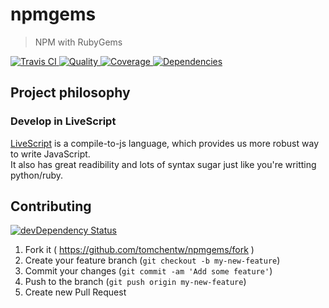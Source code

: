 # npmgems
> NPM with RubyGems

[![Travis CI   ](https://travis-ci.org/tomchentw/npmgems.svg?branch=master)                         ](https://travis-ci.org/tomchentw/npmgems)
[![Quality     ](https://img.shields.io/codeclimate/github/tomchentw/npmgems.svg)                   ](https://codeclimate.com/github/tomchentw/npmgems)
[![Coverage    ](https://img.shields.io/coveralls/tomchentw/npmgems.svg)                            ](https://coveralls.io/r/tomchentw/npmgems)
[![Dependencies](https://gemnasium.com/tomchentw/npmgems.svg)                                       ](https://gemnasium.com/tomchentw/npmgems)


## Project philosophy

### Develop in LiveScript
[LiveScript](http://livescript.net/) is a compile-to-js language, which provides us more robust way to write JavaScript.  
It also has great readibility and lots of syntax sugar just like you're writting python/ruby.


## Contributing

[![devDependency Status](https://david-dm.org/tomchentw/npmgems/dev-status.svg?theme=shields.io)](https://david-dm.org/tomchentw/npmgems#info=devDependencies)

1. Fork it ( https://github.com/tomchentw/npmgems/fork )
2. Create your feature branch (`git checkout -b my-new-feature`)
3. Commit your changes (`git commit -am 'Add some feature'`)
4. Push to the branch (`git push origin my-new-feature`)
5. Create new Pull Request